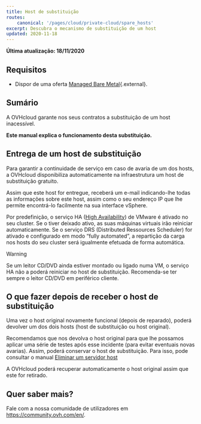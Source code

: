 ```yaml
---
title: Host de substituição
routes:
    canonical: '/pages/cloud/private-cloud/spare_hosts'
excerpt: Descubra o mecanismo de substituição de um host
updated: 2020-11-18
---
```

**Última atualização: 18/11/2020**

## Requisitos

- Dispor de uma oferta [Managed Bare Metal](https://www.ovhcloud.com/pt/managed-bare-metal/){.external}.

## Sumário

A OVHcloud garante nos seus contratos a substituição de um host inacessível.

**Este manual explica o funcionamento desta substituição.**

## Entrega de um host de substituição

Para garantir a continuidade de serviço em caso de avaria de um dos hosts, a OVHcloud disponibiliza automaticamente na infraestrutura um host de substituição gratuito. 

Assim que este host for entregue, receberá um e-mail indicando-lhe todas as informações sobre este host, assim como o seu endereço IP que lhe permite encontrá-lo facilmente na sua interface vSphere.

Por predefinição, o serviço HA ([High Availability](/pages/cloud/managed-bare-metal/vmware_ha_high_availability)) de VMware é ativado no seu cluster. Se o tiver deixado ativo, as suas máquinas virtuais irão reiniciar automaticamente. Se o serviço DRS (Distributed Ressources Scheduler) for ativado e configurado em modo “fully automated”, a repartição da carga nos hosts do seu cluster será igualmente efetuada de forma automática.

> [!warning]
> 
> Se um leitor CD/DVD ainda estiver montado ou ligado numa VM, o serviço HA não a poderá reiniciar no host de substituição. Recomenda-se ter sempre o leitor CD/DVD em periférico cliente.
>

## O que fazer depois de receber o host de substituição

Uma vez o host original novamente funcional (depois de reparado), poderá devolver um dos dois hosts (host de substituição ou host original).

Recomendamos que nos devolva o host original para que lhe possamos aplicar uma série de testes após esse incidente (para evitar eventuais novas avarias). Assim, poderá conservar o host de substituição. Para isso, pode consultar o manual [Eliminar um servidor host](/pages/cloud/managed-bare-metal/delete_host)

A OVHcloud poderá recuperar automaticamente o host original assim que este for retirado.

## Quer saber mais?

Fale com a nossa comunidade de utilizadores em <https://community.ovh.com/en/>.


